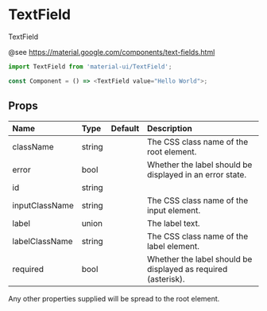 TextField
=========

TextField

@see https://material.google.com/components/text-fields.html

```js
import TextField from 'material-ui/TextField';

const Component = () => <TextField value="Hello World">;
```

Props
-----

| Name | Type | Default | Description |
|:-----|:-----|:--------|:------------|
| className | string |  | The CSS class name of the root element. |
| error | bool |  | Whether the label should be displayed in an error state. |
| id | string |  |  |
| inputClassName | string |  | The CSS class name of the input element. |
| label | union |  | The label text. |
| labelClassName | string |  | The CSS class name of the label element. |
| required | bool |  | Whether the label should be displayed as required (asterisk). |

Any other properties supplied will be spread to the root element.
